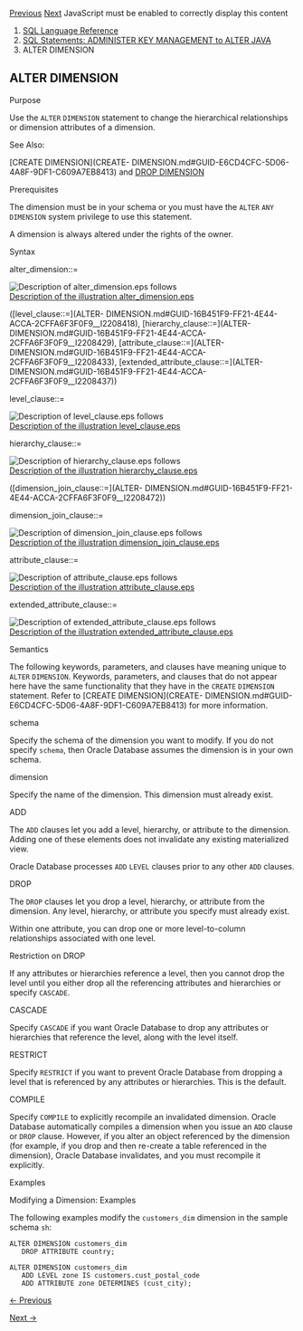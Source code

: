 [Previous](ALTER-DATABASE-LINK.md) [Next](ALTER-DISKGROUP.md) JavaScript
must be enabled to correctly display this content

  1. [SQL Language Reference ](index.md)
  2. [ SQL Statements: ADMINISTER KEY MANAGEMENT to ALTER JAVA](SQL-Statements-ADMINISTER-KEY-MANAGEMENT-to-ALTER-JAVA.md)
  3. ALTER DIMENSION 

## ALTER DIMENSION

Purpose

Use the `ALTER` `DIMENSION` statement to change the hierarchical relationships
or dimension attributes of a dimension.

See Also:

[CREATE DIMENSION](CREATE-
DIMENSION.md#GUID-E6CD4CFC-5D06-4A8F-9DF1-C609A7EB8413) and [DROP
DIMENSION](DROP-DIMENSION.md#GUID-658FB451-6759-4777-ACDB-614CFDEFDF80)

Prerequisites

The dimension must be in your schema or you must have the `ALTER` `ANY`
`DIMENSION` system privilege to use this statement.

A dimension is always altered under the rights of the owner.

Syntax

alter_dimension::=

![Description of alter_dimension.eps
follows](https://docs.oracle.com/en/database/oracle/oracle-database/23/sqlrf/img/alter_dimension.gif)  
[Description of the illustration
alter_dimension.eps](img_text/alter_dimension.md)

([level_clause::=](ALTER-
DIMENSION.md#GUID-16B451F9-FF21-4E44-ACCA-2CFFA6F3F0F9__I2208418),
[hierarchy_clause::=](ALTER-
DIMENSION.md#GUID-16B451F9-FF21-4E44-ACCA-2CFFA6F3F0F9__I2208429),
[attribute_clause::=](ALTER-
DIMENSION.md#GUID-16B451F9-FF21-4E44-ACCA-2CFFA6F3F0F9__I2208433),
[extended_attribute_clause::=](ALTER-
DIMENSION.md#GUID-16B451F9-FF21-4E44-ACCA-2CFFA6F3F0F9__I2208437))

level_clause::=

![Description of level_clause.eps
follows](https://docs.oracle.com/en/database/oracle/oracle-database/23/sqlrf/img/level_clause.gif)  
[Description of the illustration level_clause.eps](img_text/level_clause.md)

hierarchy_clause::=

![Description of hierarchy_clause.eps
follows](https://docs.oracle.com/en/database/oracle/oracle-database/23/sqlrf/img/hierarchy_clause.gif)  
[Description of the illustration
hierarchy_clause.eps](img_text/hierarchy_clause.md)

([dimension_join_clause::=](ALTER-
DIMENSION.md#GUID-16B451F9-FF21-4E44-ACCA-2CFFA6F3F0F9__I2208472))

dimension_join_clause::=

![Description of dimension_join_clause.eps
follows](https://docs.oracle.com/en/database/oracle/oracle-database/23/sqlrf/img/dimension_join_clause.gif)  
[Description of the illustration
dimension_join_clause.eps](img_text/dimension_join_clause.md)

attribute_clause::=

![Description of attribute_clause.eps
follows](https://docs.oracle.com/en/database/oracle/oracle-database/23/sqlrf/img/attribute_clause.gif)  
[Description of the illustration
attribute_clause.eps](img_text/attribute_clause.md)

extended_attribute_clause::=

![Description of extended_attribute_clause.eps
follows](https://docs.oracle.com/en/database/oracle/oracle-database/23/sqlrf/img/extended_attribute_clause.gif)  
[Description of the illustration
extended_attribute_clause.eps](img_text/extended_attribute_clause.md)

Semantics

The following keywords, parameters, and clauses have meaning unique to `ALTER`
`DIMENSION`. Keywords, parameters, and clauses that do not appear here have
the same functionality that they have in the `CREATE` `DIMENSION` statement.
Refer to [CREATE DIMENSION](CREATE-
DIMENSION.md#GUID-E6CD4CFC-5D06-4A8F-9DF1-C609A7EB8413) for more
information.

schema

Specify the schema of the dimension you want to modify. If you do not specify
`schema`, then Oracle Database assumes the dimension is in your own schema.

dimension

Specify the name of the dimension. This dimension must already exist.

ADD

The `ADD` clauses let you add a level, hierarchy, or attribute to the
dimension. Adding one of these elements does not invalidate any existing
materialized view.

Oracle Database processes `ADD` `LEVEL` clauses prior to any other `ADD`
clauses.

DROP

The `DROP` clauses let you drop a level, hierarchy, or attribute from the
dimension. Any level, hierarchy, or attribute you specify must already exist.

Within one attribute, you can drop one or more level-to-column relationships
associated with one level.

Restriction on DROP

If any attributes or hierarchies reference a level, then you cannot drop the
level until you either drop all the referencing attributes and hierarchies or
specify `CASCADE`.

CASCADE

Specify `CASCADE` if you want Oracle Database to drop any attributes or
hierarchies that reference the level, along with the level itself.

RESTRICT

Specify `RESTRICT` if you want to prevent Oracle Database from dropping a
level that is referenced by any attributes or hierarchies. This is the
default.

COMPILE

Specify `COMPILE` to explicitly recompile an invalidated dimension. Oracle
Database automatically compiles a dimension when you issue an `ADD` clause or
`DROP` clause. However, if you alter an object referenced by the dimension
(for example, if you drop and then re-create a table referenced in the
dimension), Oracle Database invalidates, and you must recompile it explicitly.

Examples

Modifying a Dimension: Examples

The following examples modify the `customers_dim` dimension in the sample
schema `sh`:

    
    
    ALTER DIMENSION customers_dim
       DROP ATTRIBUTE country;
    
    ALTER DIMENSION customers_dim
       ADD LEVEL zone IS customers.cust_postal_code
       ADD ATTRIBUTE zone DETERMINES (cust_city);


[← Previous](ALTER-DATABASE-LINK.md)

[Next →](ALTER-DISKGROUP.md)
